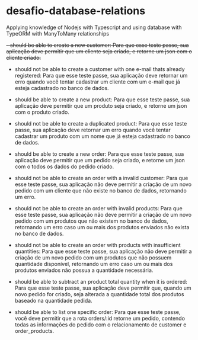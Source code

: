 # desafio-database-relations
 Applying knowledge of Nodejs with Typescript and using database with TypeORM with ManyToMany relationships

<strike> - should be able to create a new customer: Para que esse teste passe, sua aplicação deve permitir que um cliente seja criado, e retorne um json com o cliente criado. </strike>

- should not be able to create a customer with one e-mail thats already registered: Para que esse teste passe, sua aplicação deve retornar um erro quando você tentar cadastrar um cliente com um e-mail que já esteja cadastrado no banco de dados.

- should be able to create a new product: Para que esse teste passe, sua aplicação deve permitir que um produto seja criado, e retorne um json com o produto criado.

- should not be able to create a duplicated product: Para que esse teste passe, sua aplicação deve retornar um erro quando você tentar cadastrar um produto com um nome que já esteja cadastrado no banco de dados.

- should be able to create a new order: Para que esse teste passe, sua aplicação deve permitir que um pedido seja criado, e retorne um json com o todos os dados do pedido criado.

- should not be able to create an order with a invalid customer: Para que esse teste passe, sua aplicação não deve permitir a criação de um novo pedido com um cliente que não existe no banco de dados, retornando um erro.

- should not be able to create an order with invalid products: Para que esse teste passe, sua aplicação não deve permitir a criação de um novo pedido com um produtos que não existem no banco de dados, retornando um erro caso um ou mais dos produtos enviados não exista no banco de dados.

- should not be able to create an order with products with insufficient quantities: Para que esse teste passe, sua aplicação não deve permitir a criação de um novo pedido com um produtos que não possuem quantidade disponível, retornando um erro caso um ou mais dos produtos enviados não possua a quantidade necessária.

- should be able to subtract an product total quantity when it is ordered: Para que esse teste passe, sua aplicação deve permitir que, quando um novo pedido for criado, seja alterada a quantidade total dos produtos baseado na quantidade pedida.

- should be able to list one specific order: Para que esse teste passe, você deve permitir que a rota orders/:id retorne um pedido, contendo todas as informações do pedido com o relacionamento de customer e order_products.
